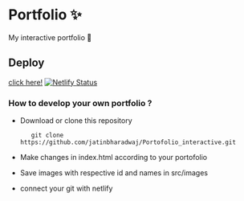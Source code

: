 # Portfolio :sparkles:
My interactive portfolio :wave:

## Deploy 

[click here!](https://jatin-interactive-portfolio.netlify.app/public/index.html)   [![Netlify Status](https://api.netlify.com/api/v1/badges/30c0eb8c-75db-4743-8975-e2ea4761c5df/deploy-status)](https://jatin-interactive-portfolio.netlify.app/public/index.html)



### How to develop your own portfolio ?

- Download or clone this repository
    ```git
       git clone https://github.com/jatinbharadwaj/Portofolio_interactive.git 
     ```
- Make changes in index.html according to your portofolio

-  Save images with respective id and names in src/images

- connect your git with netlify
